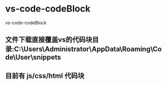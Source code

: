 # vs-code-codeBlock
vs-code-codeBlock

## 文件下载直接覆盖vs的代码块目录:C:\Users\Administrator\AppData\Roaming\Code\User\snippets
## 目前有 js/css/html 代码块

